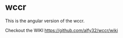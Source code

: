 wccr
====

This is the angular version of the wccr.

Checkout the WIKI https://github.com/alfy32/wccr/wiki
